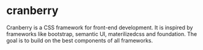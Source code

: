 # cranberry

Cranberry is a CSS framework for front-end development. It is inspired by frameworks like bootstrap, semantic UI, materilizedcss and foundation. The goal is to build on the best components of all frameworks.

